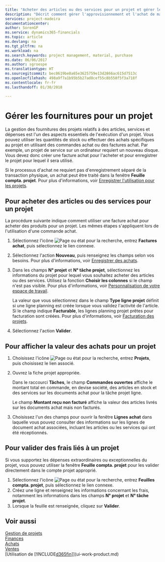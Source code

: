```yaml
---
title: "Acheter des articles ou des services pour un projet et gérer les fournitures| Microsoft Docs"
description: "Décrit comment gérer l'approvisionnement et l'achat de matériel et de services pour les projets."
services: project-madeira
documentationcenter: 
author: SorenGP
ms.service: dynamics365-financials
ms.topic: article
ms.devlang: na
ms.tgt_pltfrm: na
ms.workload: na
ms.search.keywords: project management, material, purchase
ms.date: 06/06/2017
ms.author: sgroespe
ms.translationtype: HT
ms.sourcegitcommit: bec0619be0a65e3625759e13d2866ac615d7513c
ms.openlocfilehash: 498a9f7a1b95b5b27ad8cef55c8b558f5f3a718f
ms.contentlocale: fr-fr
ms.lasthandoff: 01/30/2018

---
```

# <a name="manage-job-supplies"></a>Gérer les fournitures pour un projet
La gestion des fournitures des projets relatifs à des articles, services et dépenses est l'un des aspects essentiels de l'exécution d'un projet. Vous pouvez utiliser les quantités de stock ou effectuer des achats spécifiques au projet en utilisant des commandes achat ou des factures achat. Par exemple, un projet de service sur un ordinateur requiert un nouveau disque. Vous devez donc créer une facture achat pour l'acheter et pour enregistrer le projet pour lequel il sera utilisé.

Si le processus d'achat ne requiert pas d'enregistrement séparé de la transaction physique, un achat peut être traité dans la fenêtre **Feuille compta. projet**. Pour plus d'informations, voir [Enregistrer l'utilisation pour les projets](projects-how-record-job-usage.md).

## <a name="to-purchase-items-or-services-for-a-job"></a>Pour acheter des articles ou des services pour un projet
La procédure suivante indique comment utiliser une facture achat pour acheter des produits pour un projet. Les mêmes étapes s'appliquent lors de l'utilisation d'une commande achat.  

1. Sélectionnez l'icône ![Page ou état pour la recherche](media/ui-search/search_small.png "Page ou état pour la recherche"), entrez **Factures achat**, puis sélectionnez le lien connexe.  
2. Sélectionnez l'action **Nouveau**, puis renseignez les champs selon vos besoins. Pour plus d'informations, voir [Enregistrer des achats](purchasing-how-record-purchases.md).
3. Dans les champs **N° projet** et **N° tâche projet**, sélectionnez les informations du projet pour lequel vous souhaitez acheter des articles ou des services. Utilisez la fonction **Choisir les colonnes** si le champ n'est pas visible. Pour plus d'informations, voir [Personnalisation de votre espace de travail](ui-personalization-user.md).

    La valeur que vous sélectionnez dans le champ **Type ligne projet** définit si une ligne planning est créée lorsque vous validez l'activité de l'article. Si le champ indique **Facturable**, les lignes planning projet prêtes pour facturation sont créées. Pour plus d'informations, voir [Facturation des projets](projects-how-invoice-jobs.md).
4. Sélectionnez l'action **Valider**.

## <a name="to-view-the-value-of-purchases-for-a-job"></a>Pour afficher la valeur des achats pour un projet
1. Choisissez l'icône ![Page ou état pour la recherche](media/ui-search/search_small.png "Page ou état pour la recherche"), entrez **Projets**, puis choisissez le lien associé.
2. Ouvrez la fiche projet appropriée.

    Dans le raccourci **Tâches**, le champ **Commandes ouvertes** affiche le montant total en commande, en devise société, des articles en stock et des services sur les documents achat pour la tâche projet ligne.  

    Le champ **Montant reçu non facturé** affiche la valeur des articles livrés sur les documents achat mais non facturés.  
3. Choisissez l'un des champs pour ouvrir la fenêtre **Lignes achat** dans laquelle vous pouvez consulter des informations sur les lignes de document achat associées, incluant les articles ou les services qui ont été réceptionnés.

## <a name="to-post-a-job-related-expense"></a>Pour valider des frais liés à un projet
Si vous supportez les dépenses extraordinaires ou exceptionnelles du projet, vous pouvez utiliser la fenêtre **Feuille compta. projet** pour les valider directement dans le compte projet approprié.

1. Sélectionnez l'icône ![Page ou état pour la recherche](media/ui-search/search_small.png "Page ou état pour la recherche"), entrez **Feuilles compta. projet**, puis sélectionnez le lien connexe.  
2. Créez une ligne et renseignez les informations concernant les frais, notamment les informations dans les champs **N° projet** et **N° tâche projet**.  
3. Lorsque la feuille est renseignée, cliquez sur **Valider**.

## <a name="see-also"></a>Voir aussi
[Gestion de projets](projects-manage-projects.md)  
[Finances](finance.md)  
[Achats](purchasing-manage-purchasing.md)         
[Ventes](sales-manage-sales.md)      
[Utilisation de [!INCLUDE[d365fin](includes/d365fin_md.md)]](ui-work-product.md)  

